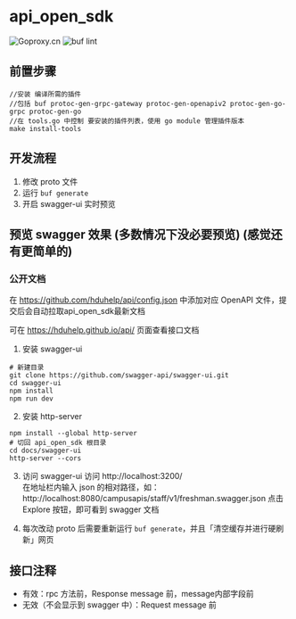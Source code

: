 # api_open_sdk

![Goproxy.cn](https://goproxy.cn/stats/github.com/hduhelp/api_open_sdk/badges/download-count.svg)
![buf lint](https://github.com/hduhelp/api_open_sdk/actions/workflows/buf.yml/badge.svg)

## 前置步骤

```shell
//安装 编译所需的插件
//包括 buf protoc-gen-grpc-gateway protoc-gen-openapiv2 protoc-gen-go-grpc protoc-gen-go
//在 tools.go 中控制 要安装的插件列表，使用 go module 管理插件版本
make install-tools
```

## 开发流程

1. 修改 proto 文件
2. 运行 `buf generate`
3. 开启 swagger-ui 实时预览

## 预览 swagger 效果 (多数情况下没必要预览) (感觉还有更简单的)

### 公开文档

在 https://github.com/hduhelp/api/config.json 中添加对应 OpenAPI 文件，提交后会自动拉取api_open_sdk最新文档

可在 https://hduhelp.github.io/api/ 页面查看接口文档

1. 安装 swagger-ui
```shell
# 新建目录
git clone https://github.com/swagger-api/swagger-ui.git
cd swagger-ui
npm install
npm run dev
```
2. 安装 http-server
```shell
npm install --global http-server
# 切回 api_open_sdk 根目录
cd docs/swagger-ui
http-server --cors
```
3. 访问 swagger-ui
访问 http://localhost:3200/  
在地址栏内输入 json 的相对路径，如：
http://localhost:8080/campusapis/staff/v1/freshman.swagger.json
点击 Explore 按钮，即可看到 swagger 文档

4. 每次改动 proto 后需要重新运行 `buf generate`，并且「清空缓存并进行硬刷新」网页

## 接口注释

- 有效：rpc 方法前，Response message 前，message内部字段前
- 无效（不会显示到 swagger 中）：Request message 前
